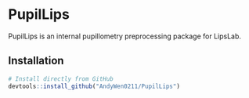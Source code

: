 # PupilLips

PupilLips is an internal pupillometry preprocessing package for LipsLab.

## Installation

```R
# Install directly from GitHub
devtools::install_github("AndyWen0211/PupilLips")